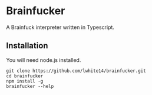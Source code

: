 # Brainfucker

A Brainfuck interpreter written in Typescript. 

## Installation
You will need node.js installed.
```
git clone https://github.com/lwhite14/brainfucker.git
cd brainfucker
npm install -g
brainfucker --help
```